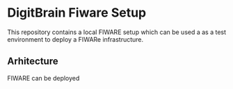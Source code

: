 # DigitBrain Fiware Setup
This repository contains a local FIWARE setup which can be used a as a test environment to deploy a FIWARe infrastructure.

## Arhitecture
FIWARE can be deployed 
